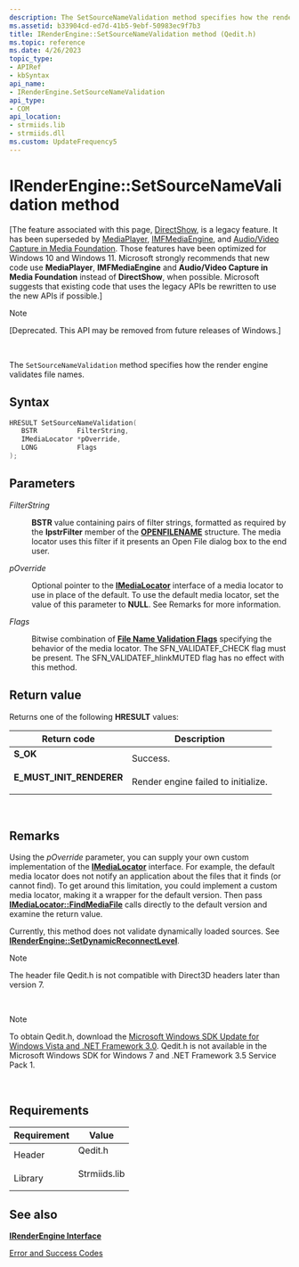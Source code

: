 ```yaml
---
description: The SetSourceNameValidation method specifies how the render engine validates file names.
ms.assetid: b33904cd-ed7d-41b5-9ebf-50983ec9f7b3
title: IRenderEngine::SetSourceNameValidation method (Qedit.h)
ms.topic: reference
ms.date: 4/26/2023
topic_type: 
- APIRef
- kbSyntax
api_name: 
- IRenderEngine.SetSourceNameValidation
api_type: 
- COM
api_location: 
- strmiids.lib
- strmiids.dll
ms.custom: UpdateFrequency5
---
```


# IRenderEngine::SetSourceNameValidation method

\[The feature associated with this page, [DirectShow](/windows/win32/directshow/directshow), is a legacy feature. It has been superseded by [MediaPlayer](/uwp/api/Windows.Media.Playback.MediaPlayer), [IMFMediaEngine](/windows/win32/api/mfmediaengine/nn-mfmediaengine-imfmediaengine), and [Audio/Video Capture in Media Foundation](windows/win32/medfound/audio-video-capture-in-media-foundation). Those features have been optimized for Windows 10 and Windows 11. Microsoft strongly recommends that new code use **MediaPlayer**, **IMFMediaEngine** and **Audio/Video Capture in Media Foundation** instead of **DirectShow**, when possible. Microsoft suggests that existing code that uses the legacy APIs be rewritten to use the new APIs if possible.\]

> [!Note]  
> \[Deprecated. This API may be removed from future releases of Windows.\]

 

The `SetSourceNameValidation` method specifies how the render engine validates file names.

## Syntax


```C++
HRESULT SetSourceNameValidation(
   BSTR          FilterString,
   IMediaLocator *pOverride,
   LONG          Flags
);
```



## Parameters

<dl> <dt>

*FilterString* 
</dt> <dd>

**BSTR** value containing pairs of filter strings, formatted as required by the **lpstrFilter** member of the [**OPENFILENAME**](/windows/win32/api/commdlg/ns-commdlg-openfilenamea) structure. The media locator uses this filter if it presents an Open File dialog box to the end user.

</dd> <dt>

*pOverride* 
</dt> <dd>

Optional pointer to the [**IMediaLocator**](imedialocator.md) interface of a media locator to use in place of the default. To use the default media locator, set the value of this parameter to **NULL**. See Remarks for more information.

</dd> <dt>

*Flags* 
</dt> <dd>

Bitwise combination of [**File Name Validation Flags**](file-name-validation-flags.md) specifying the behavior of the media locator. The SFN\_VALIDATEF\_CHECK flag must be present. The SFN\_VALIDATEF\_hlinkMUTED flag has no effect with this method.

</dd> </dl>

## Return value

Returns one of the following **HRESULT** values:



| Return code                                                                                            | Description                                    |
|--------------------------------------------------------------------------------------------------------|------------------------------------------------|
| <dl> <dt>**S\_OK**</dt> </dl>                   | Success.<br/>                            |
| <dl> <dt>**E\_MUST\_INIT\_RENDERER**</dt> </dl> | Render engine failed to initialize.<br/> |



 

## Remarks

Using the *pOverride* parameter, you can supply your own custom implementation of the [**IMediaLocator**](imedialocator.md) interface. For example, the default media locator does not notify an application about the files that it finds (or cannot find). To get around this limitation, you could implement a custom media locator, making it a wrapper for the default version. Then pass [**IMediaLocator::FindMediaFile**](imedialocator-findmediafile.md) calls directly to the default version and examine the return value.

Currently, this method does not validate dynamically loaded sources. See [**IRenderEngine::SetDynamicReconnectLevel**](irenderengine-setdynamicreconnectlevel.md).

> [!Note]  
> The header file Qedit.h is not compatible with Direct3D headers later than version 7.

 

> [!Note]  
> To obtain Qedit.h, download the [Microsoft Windows SDK Update for Windows Vista and .NET Framework 3.0](https://msdn.microsoft.com/windowsvista/bb980924.aspx). Qedit.h is not available in the Microsoft Windows SDK for Windows 7 and .NET Framework 3.5 Service Pack 1.

 

## Requirements



| Requirement | Value |
|--------------------|-----------------------------------------------------------------------------------------|
| Header<br/>  | <dl> <dt>Qedit.h</dt> </dl>      |
| Library<br/> | <dl> <dt>Strmiids.lib</dt> </dl> |



## See also

<dl> <dt>

[**IRenderEngine Interface**](irenderengine.md)
</dt> <dt>

[Error and Success Codes](error-and-success-codes.md)
</dt> </dl>

 

 
